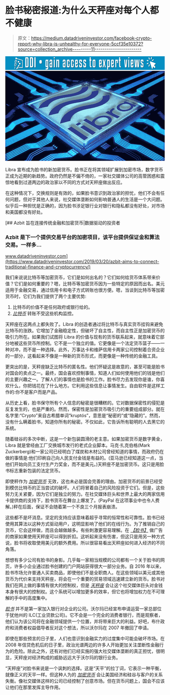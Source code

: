 # 脸书秘密报道:为什么天秤座对每个人都不健康

> 原文：<https://medium.datadriveninvestor.com/facebook-crypto-report-why-libra-is-unhealthy-for-everyone-5ccf35e10372?source=collection_archive---------11----------------------->

[![](img/c76777eb48a03eaac713f51f1d33a8e2.png)](http://www.track.datadriveninvestor.com/1B9E)![](img/534c71bcbcf35f623004cfb8fc4f3cb8.png)

Libra 宣布成为脸书的新加密货币。脸书正在将其领域扩展到加密市场，数字货币正成为近期的新趋势。政府仍然是不偏不倚的，一家社交媒体公司的高管困惑和震惊地看到过道两边的政治家以不同的方式对天秤座做出反应。

在这种情况下，交换规则是有效的，如果脸书意识到政治家的担忧，他们不会有任何问题，但对于其他人来说，社交媒体垄断如何影响普通人的生活是一个大问题。似乎后一种担忧是正确的，因为脸书涉足银行业对银行和隐私都没有好处，对市场和美国都没有好处。

[](https://www.datadriveninvestor.com/2019/03/20/azbit-aims-to-connect-traditional-finance-and-cryptocurrency/) [## Azbit 旨在连接传统金融和加密货币|数据驱动的投资者

### Azbit 是下一个提供交易平台的加密项目，该平台提供保证金和算法交易。一样多…

www.datadriveninvestor.com](https://www.datadriveninvestor.com/2019/03/20/azbit-aims-to-connect-traditional-finance-and-cryptocurrency/) 

我们来说说比特币等加密货币，它们是如何出名的？它们如何给货币体系带来价值？它们是如何重要的？嗯，比特币等加密货币因为一些特定的原因而出名。美元适用于金融交易，通过信用卡和电子方式转账也很方便。嗯，当谈到比特币等加密货币时，它们为我们提供了两个主要优势:

1.  比特币的价值不是任何政府或银行给的。
2.  [*比特币*](https://www.thecoinrepublic.com/digital-assets-data-research-reveal-new-potential-catalyst-of-bitcoin/?source=post_page---------------------------) 转账不受这些机构监控。

天秤座在这两点上都失败了。Libra 的创造者通过将比特币与真实货币挂钩来避免比特币的涨跌。它增加了金融稳定性，但破坏了自主性，而自主性正是加密货币的吸引力所在。如果我们试图将 Libra 的价值与现有的货币联系起来，就意味着它部分地被这些货币所控制。它不是一个独立的值。它更像是一个法定货币篮子——一种对冲，而不是一种选择。此外，万事达卡和维萨信用卡两家公司控制着合资企业的一部分，这看起来不像是一种新的货币形式，而更像是一种传统的金融工具。

更突出的是，天秤座缺乏比特币的匿名性。他们怀疑这是故意的，甚至可能是脸书对国会的卖点之一。最终，国会喜欢控制事情，知道人们如何使用他们的钱是他们的主要兴趣之一。了解人们的事情也是脸书的工作。脸书尽力去发现你是谁，你喜欢什么，你把钱花在了什么地方。它利用这些信息让事情发生。自由软件是这样工作的:你不是客户而是产品。

从历史上看，脸书保守所有个人信息的秘密是很糟糕的。它对数据保密性的侵犯是反复发生的，也是严重的。然而，保密性是加密货币吸引力的重要组成部分。就在名字里:“Crypto”来自古希腊单词“kruptós”，意思是“秘密的”或“隐藏的”。然而，没有什么瞒着脸书，知道你所有的秘密。不仅如此，它告诉所有聪明的人去黑它的系统。

随着硅谷的多次中断，这是一个新包装圆滑的老主意。如果加密货币是数字黄金，Libra 就是曾经由工厂交换城市发行的老式企业脚本。马克·扎克伯格(Mark Zuckerberg)和一家公司已经明白了煤炭和木材公司曾经知道的事情，而政府仍在做的事情是:他们印刷自己向人民支付金钱是有益的。(亚马逊已经知道这一点，当他们开始向员工支付生产力奖金，而不是美元。)天秤座不是加密货币。这只是用脸书标志重新包装的法定货币。

即使秤作为 [*加密货币*](https://www.thecoinrepublic.com/is-cardano-the-best-cryptocurrency-to-invest-in/?source=post_page---------------------------) 无效，这也未必是国会完善的理由。加密货币的前景已经受到模仿比特币的正当尝试的破坏。人们将冒着自己的风险投资于它们。但是，这些努力无关紧要，因为它们是独立的努力。在社交媒体巨头和世界上最大的两家信用卡提供商的支持下，脸书货币在舞台上爆发了。(PayPal 在这项事业中也令人费解。)秤在后面，保证不会随着第一个不良三个月报表崩溃。

这些都不是坏消息。坚定的支持应该意味着超乎寻常的恒常性和可靠性。脸书已经使用其算法以这种方式驱动用户，这明显影响了他们的在线行为。为了推销自己的货币，它会这样做，而且会越做越多。有些刺激更容易理解。在 [*【脸书】*](https://www.thecoinrepublic.com/senator-brown-claims-that-libra-is-a-recipe-for-more-corporate-power-over-markets/?source=post_page---------------------------) 做广告的商家如果使用天秤座可以得到折扣。这听起来没有伤害，但这只是用另一种方式说，脸书将收取使用美元的额外费用。所以很容易看出天秤座如何进入经济的不同角落。

想想有多少公司有脸书的身影。几乎每一家相当规模的公司都有一个关于脸书的网页，许多小企业通过脸书创建的门户网站获得很大一部分业务。自 2016 年以来，脸书市场允许普通人买卖商品，即使他们不是全职商人。在这些领域以美元或其他货币为代价来支持天秤座，将会在一个重要的贸易领域迅速建立新的货币。脸书对我们在网上做的事情有很大的控制权，但是 [*天秤座*](https://www.thecoinrepublic.com/libra-seems-to-be-untrustworthy-to-49-of-us-and-uk/?source=post_page---------------------------) 会让这个社交媒体巨头对金钱本身有很大的控制权。这个系统可以增加更多的效率，但它也将增加权力在不可理解的手中的高度集中。

[*脸书*](https://www.thecoinrepublic.com/senator-brown-claims-that-libra-is-a-recipe-for-more-corporate-power-over-markets/?source=post_page---------------------------) 并不是第一家加入银行对企业的公司。沃尔玛已经宣布申请运营一家总部位于犹他州的 ILC(工业贷款公司)。它不会是一个完全的消费者银行，而是观察者，他们认为该公司将在金融领域提供一个位置，并将带来巨大的利益。好吧，布什政府和消费者权益倡导者反对这个想法，所以沃尔玛在 2007 年撤回了申请。

即使在那些预言的日子里，人们也意识到金融实力的过度集中可能会破坏市场。在 2008 年信贷危机后的日子里，政治光谱两边的许多人开始更加关注垄断性金融行为的危险。除此之外，还有对他们已经实施的强大社交媒体垄断的真正担忧，很明显，天秤座对经济构成的威胁远远大于沃尔玛的银行业务。

“天秤座”对脸书来说是一个讽刺的选择。这是“天平”的拉丁词，它表示一种平衡，就像正义的天平一样。但这种人为的 [*加密货币*](https://www.thecoinrepublic.com/cryptocurrency-22-5-percent-down-in-one-week-in-the-midst-of-regulation-fears/?source=post_page---------------------------) 会让美国经济和硅谷与客户的关系失衡。像社交媒体这样的公司已经控制了创意市场。但在货币问题上，国会不应该让他们在那里发挥主导作用。